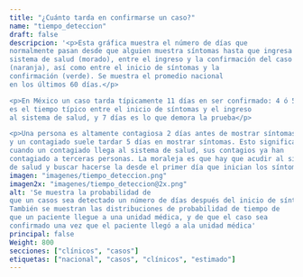 ```yaml
---
title: "¿Cuánto tarda en confirmarse un caso?"
name: "tiempo_deteccion"
draft: false
descripcion: '<p>Esta gráfica muestra el número de días que
normalmente pasan desde que alguien muestra síntomas hasta que ingresa al
sistema de salud (morado), entre el ingreso y la confirmación del caso
(naranja), así como entre el inicio de síntomas y la
confirmación (verde). Se muestra el promedio nacional
en los últimos 60 días.</p>

<p>En México un caso tarda típicamente 11 días en ser confirmado: 4 ó 5 días
es el tiempo típico entre el inicio de síntomas y el ingreso
al sistema de salud, y 7 días es lo que demora la prueba</p>

<p>Una persona es altamente contagiosa 2 días antes de mostrar síntomas,
y un contagiado suele tardar 5 días en mostrar síntomas. Esto significa que
cuando un contagiado llega al sistema de salud, sus contagios ya han
contagiado a terceras personas. La moraleja es que hay que acudir al sistema
de salud y buscar hacerse la desde el primer día que inician los síntomas.</p>'
imagen: "imagenes/tiempo_deteccion.png"
imagen2x: "imagenes/tiempo_deteccion@2x.png"
alt: 'Se muestra la probabilidad de
que un casos sea detectado un número de días después del inicio de síntomas.
También se muestran las distribuciones de probabilidad de tiempo de
que un paciente llegue a una unidad médica, y de que el caso sea
confirmado una vez que el paciente llegó a ala unidad médica'
principal: false
Weight: 800
secciones: ["clínicos", "casos"]
etiquetas: ["nacional", "casos", "clínicos", "estimado"]
---
```


